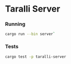 # Taralli Server

### Running
```bash
cargo run --bin server`
```

### Tests
```bash
cargo test -p taralli-server
```